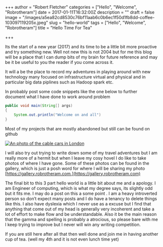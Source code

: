 +++
author = "Robert Fletcher"
categories = ["Hello", "Welcome", "Robrotheram"]
date = 2017-01-11T16:32:00Z
description = ""
draft = false
image = "/images/a5ea82cd8530c76bf11aab6c0b6ec1f50d1fb8dd-coffee-103097119205x.jpeg"
slug = "hello-world"
tags = ["Hello", "Welcome", "Robrotheram"]
title = "Hello Time For Tea"

+++


Its the start of a new year (2017) and its time to be a little bit more proactive and try something new. Well not new this is not 2004 but for me this blog will be a place that I can dump bits of my brain for future reference and may be it be useful to you the reader if you come across it.

It will a be the place to record my adventures in playing around with new technology many focused on infrastructure virtual and physical and in particular big data piplines such as Hadoop  spark etc.

In probably post some code snippets like the one below to further document what I have done to work around problem

```java
public void main(String[] args)
{
    System.out.println("Welcome on and all")
}
```


Most of my projects that are mostly abandoned but still can be found on github


[![An photo of the cable cars in London](https://gallery.robrotheram.com/storage/cache/images/000/420/DSC05457,xlarge.1478784656.jpg)](https://gallery.robrotheram.com/albums/london-2016/)

I will also try out trying to write down some of my travel adventures but I am really more of a hermit but when I leave my cosy hovel I do like to take photos of where I have gone. Some of these  photos can be found in the gallery, which is just a posh word for where I will be sharing my photo [https://gallery.robrotheram.com.](https://gallery.robrotheram.com)

The final bit to this 3 part hello world is a little bit about me and a apology. I am Engineer of computing, which is what my degree says, its slightly odd but it fits me. I may do a post on this a some point . I am a heavy introverted person so don’t expect many posts and I do have a tenancy to delete things like this. I also have dyslexia which I never use as a excuse but I find that anything that come out of my head is generally very incoherent and take a lot of effort to make flow and be understandable. Also it be the main reason that the gamma and spelling is probably a atrocious, so please bare with me I keep trying to improve but I never will win any writing competition.

If you are still here after all that then well done and join me in having another cup of tea. (well my 4th and it is not even lunch time yet)


